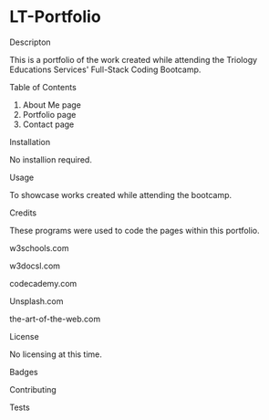 # LT-Portfolio

Descripton

This is a portfolio of the work created while attending the Triology Educations Services' Full-Stack Coding Bootcamp.


Table of Contents
1. About Me page
2. Portfolio page
3. Contact page

Installation

No installion required.

Usage

To showcase works created while attending the bootcamp.

Credits

These programs were used to code the pages within this portfolio.

w3schools.com

w3docsl.com

codecademy.com

Unsplash.com

the-art-of-the-web.com

License

No licensing at this time.

Badges

Contributing

Tests